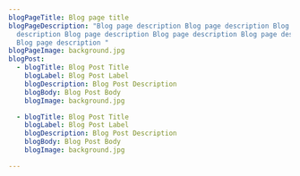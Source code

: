 ```yaml
---
blogPageTitle: Blog page title
blogPageDescription: "Blog page description Blog page description Blog page
  description Blog page description Blog page description Blog page description
  Blog page description "
blogPageImage: background.jpg
blogPost:
  - blogTitle: Blog Post Title
    blogLabel: Blog Post Label
    blogDescription: Blog Post Description
    blogBody: Blog Post Body
    blogImage: background.jpg

  - blogTitle: Blog Post Title
    blogLabel: Blog Post Label
    blogDescription: Blog Post Description
    blogBody: Blog Post Body
    blogImage: background.jpg

---
```

